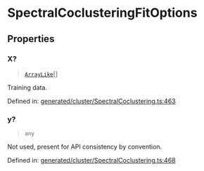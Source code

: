 # SpectralCoclusteringFitOptions

## Properties

### X?

> [`ArrayLike`](../types/ArrayLike.md)[]

Training data.

Defined in:  [generated/cluster/SpectralCoclustering.ts:463](https://github.com/transitive-bullshit/scikit-learn-ts/blob/92ab806/packages/sklearn/src/generated/cluster/SpectralCoclustering.ts#L463)

### y?

> `any`

Not used, present for API consistency by convention.

Defined in:  [generated/cluster/SpectralCoclustering.ts:468](https://github.com/transitive-bullshit/scikit-learn-ts/blob/92ab806/packages/sklearn/src/generated/cluster/SpectralCoclustering.ts#L468)
